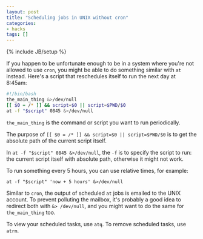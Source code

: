 ```yaml
---
layout: post
title: "Scheduling jobs in UNIX without cron"
categories:
- hacks
tags: []
---
```

{% include JB/setup %}

If you happen to be unfortunate enough to be in a system where you're not allowed to use `cron`,
you might be able to do something similar with `at` instead.
Here's a script that reschedules itself to run the next day at 8:45am:

```bash
#!/bin/bash
the_main_thing &>/dev/null
[[ $0 = /* ]] && script=$0 || script=$PWD/$0
at -f "$script" 0845 &>/dev/null
```

`the_main_thing` is the command or script you want to run periodically.

The purpose of `[[ $0 = /* ]] && script=$0 || script=$PWD/$0` is to get the absolute path of the current script itself.

In `at -f "$script" 0845 &>/dev/null`,
the `-f` is to specify the script to run:
the current script itself with absolute path,
otherwise it might not work.

To run something every 5 hours,
you can use relative times,
for example:

    at -f "$script" 'now + 5 hours' &>/dev/null

Similar to `cron`,
the output of scheduled `at` jobs is emailed to the UNIX account.
To prevent polluting the mailbox,
it's probably a good idea to redirect both with `&> /dev/null`,
and you might want to do the same for `the_main_thing` too.

To view your scheduled tasks, use `atq`.
To remove scheduled tasks, use `atrm`.
